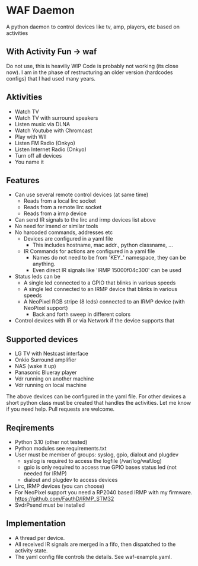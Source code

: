 # WAF Daemon

A python daemon to control devices like tv, amp, players, etc based on activities

## With Activity Fun -> waf

Do not use, this is heaviliy WIP
Code is probably not working (its close now).
I am in the phase of restructuring an older version (hardcodes configs) that I had used many years.

## Aktivities

- Watch TV
- Watch TV with surround speakers
- Listen music via DLNA
- Watch Youtube with Chromcast
- Play with WII
- Listen FM Radio (Onkyo)
- Listen Internet Radio (Onkyo)
- Turn off all devices
- You name it

## Features

- Can use several remote control devices (at same time)
  - Reads from a local lirc socket
  - Reads from a remote lirc socket
  - Reads from a irmp device
- Can send IR signals to the lirc and irmp devices list above
- No need for irsend or similar tools
- No harcoded commands, addresses etc
  - Devices are configured in a yaml file
    - This includes hostname, mac addr., python classname, ...
  - IR Commands for actions are configured in a yaml file
    - Names do not need to be from 'KEY_' namespace, they can be anything.
    - Even direct IR signals like 'IRMP 15000f04c300' can be used
- Status leds can be
  - A single led connected to a GPIO that blinks in various speeds
  - A single led connected to an IRMP device that blinks in various speeds
  - A NeoPixel RGB stripe (8 leds) connected to an IRMP device (with NeoPixel support)
    - Back and forth sweep in different colors
- Control devices with IR or via Network if the device supports that

## Supported devices

- LG TV with Nestcast interface
- Onkio Surround amplifier
- NAS (wake it up)
- Panasonic Blueray player
- Vdr running on another machine
- Vdr running on local machine

The above devices can be configured in the yaml file.
For other devices a short python class must be created that handles the activities.
Let me know if you need help. Pull requests are welcome.

## Reqirements

- Python 3.10 (other not tested)
- Python modules see requirements.txt
- User must be member of groups: syslog, gpio, dialout and plugdev
  - syslog is required to access the logfile (/var/log/waf.log)
  - gpio is only required to access true GPIO bases status led (not needed for IRMP)
  - dialout and plugdev to access devices
- Lirc, IRMP devices (you can choose)
- For NeoPixel support you need a RP2040 based IRMP with my firmware.
  https://github.com/FauthD/IRMP_STM32
- SvdrPsend must be installed

## Implementation

- A thread per device.
- All received IR signals are merged in a fifo, then dispatched to the activity state.
- The yaml config file controls the details. See waf-example.yaml.
